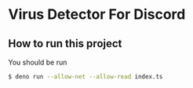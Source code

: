 # Virus Detector For Discord

## How to run this project

You should be run

```sh
$ deno run --allow-net --allow-read index.ts
```

